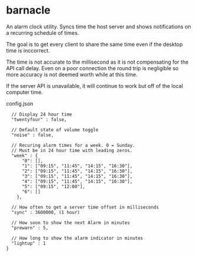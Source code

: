 # barnacle

An alarm clock utility. Syncs time the host server and shows notifications on a recurring schedule of times.

The goal is to get every client to share the same time even if the desktop time is inccorrect.

The time is not accurate to the millisecond as it is not compensating for the API call delay.
Even on a poor connection the round trip is negligible so more accuracy is not deemed worth while at this time.

If the server API is unavailable, it will continue to work but off of the local computer time.


config.json

````
  // Display 24 hour time
  "twentyfour" : false,

  // Default state of volume toggle
  "noise" : false,

  // Recuring alarm times for a week. 0 = Sunday.
  // Must be in 24 hour time with leading zeros.
  "week" : {
      "0": [],
      "1": ["09:15", "11:45", "14:15", "16:30"],
      "2": ["09:15", "11:45", "14:15", "16:30"],
      "3": ["09:15", "11:45", "14:15", "16:30"],
      "4": ["09:15", "11:45", "14:15", "16:30"],
      "5": ["09:15", "12:00"],
      "6": []
    },

  // How often to get a server time offset in milliseconds
  "sync" : 3600000, (1 hour)

  // How soon to show the next Alarm in minutes
  "prewarn" : 5,

  // How long to show the alarm indicator in minutes
  "lightup" : 1
}

````

